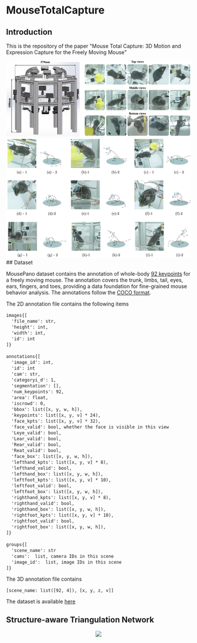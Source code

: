 # MouseTotalCapture


## Introduction

This is the repository of the paper "Mouse Total Capture: 3D Motion and Expression Capture for the Freely Moving Mouse"

</details><div align=center><img src='figures/system.png' width='800' /></div>
</details><div align=center><img src='figures/examples.png' width='800' /></div>
## Dataset

MousePano dataset contains the annotation of whole-body [92 keypoints](https://github.com/zhaojiachen1994/MouseTotalCapture/blob/main/figures/kpt_def2.png) for a freely moving mouse. The annotation covers the trunk, limbs, tail, eyes, ears, fingers, and toes, providing a data foundation for fine-grained mouse behavior analysis. The annotations follow the [COCO format](https://cocodataset.org/#format-data). 

The 2D annotation file contains the following items
```
images{[
  'file_name': str,
  'height': int,
  'width': int,
  'id': int
]}

annotations{[
  'image_id': int,
  'id': int
  'cam': str,
  'categoryi_d': 1,
  'segmentation': [],
  'num_keypoints': 92,
  'area': float,
  'iscrowd': 0,
  'bbox': list([x, y, w, h]),
  'keypoints': list([x, y, v] * 24),
  'face_kpts': list([x, y, v] * 32),
  'face_valid': bool, whether the face is visible in this view
  'Leye_valid': bool, 
  'Lear_valid': bool,
  'Rear_valid': bool,
  'Reat_valid': bool,
  'face_box': list([x, y, w, h]),
  'lefthand_kpts': list([x, y, v] * 8),
  'lefthand_valid': bool,
  'lefthand_box': list([x, y, w, h]),
  'leftfoot_kpts': list([x, y, v] * 10),
  'leftfoot_valid': bool,
  'leftfoot_box': list([x, y, w, h]),
  'righthand_kpts': list([x, y, v] * 8),
  'righthand_valid': bool,
  'righthand_box': list([x, y, w, h]),
  'rightfoot_kpts': list([x, y, v] * 10),
  'rightfoot_valid': bool,
  'rightfoot_box': list([x, y, w, h]),
]}

groups{[
  'scene_name': str
  'cams':  list, camera IDs in this scene
  'image_id':  list, image IDs in this scene 
]}
```

The 3D annotation file contains 

```
[scene_name: list([92, 4]), [x, y, z, v]]
```

The dataset is available [here](https://docs.google.com/forms/d/e/1FAIpQLSfbl1b3TX9y8WMIHZbruuX0inwC9JfEJg74GxReB2vT4WHHgw/viewform?usp=sf_link)

## Structure-aware Triangulation Network


</details><div align=center><img src='figures/StruTriangNet.png' width='800' /></div>




